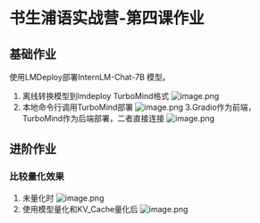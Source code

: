 # 书生浦语实战营-第四课作业
## 基础作业
使用LMDeploy部署InternLM-Chat-7B 模型。
1. 离线转换模型到lmdeploy TurboMind格式
	![image.png](https://obsidiansycn.oss-cn-nanjing.aliyuncs.com/images/20240219162234.png)
2. 本地命令行调用TurboMind部署
	![image.png](https://obsidiansycn.oss-cn-nanjing.aliyuncs.com/images/20240219162506.png)
 3.Gradio作为前端， TurboMind作为后端部署，二者直接连接
	 ![image.png](https://obsidiansycn.oss-cn-nanjing.aliyuncs.com/images/20240219162925.png)

## 进阶作业
### 比较量化效果
1. 未量化时
	![image.png](https://obsidiansycn.oss-cn-nanjing.aliyuncs.com/images/20240219171159.png)
2. 使用模型量化和KV_Cache量化后
	![image.png](https://obsidiansycn.oss-cn-nanjing.aliyuncs.com/images/20240219190528.png)
